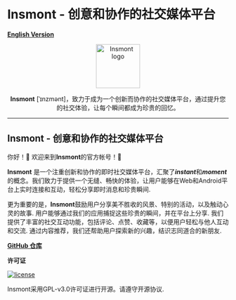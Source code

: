 # Insmont - 创意和协作的社交媒体平台

**[English Version](README_EN.md)**

<p align="center">
    <a href="https://insmont.org.cn" target="_blank" rel="noopener noreferrer">
        <img width="100" src="https://insmont.org.cn/insmont_version_1.svg" alt="Insmont logo" />
    </a>
</p>

<p align="center"><b>Insmont</b> [ˈɪnzmənt]，致力于成为一个创新而协作的社交媒体平台，通过提升您的社交体验，让每个瞬间都成为珍贵的回忆。 </p>

---

## Insmont - 创意和协作的社交媒体平台

你好！:wave: 欢迎来到**Insmont**的官方帐号！:tada:

**Insmont** 是一个注重创新和协作的即时社交媒体平台，汇聚了***instant***和***moment***的概念。我们致力于提供一个无缝、畅快的体验，让用户能够在Web和Android平台上实时连接和互动，轻松分享即时消息和珍贵瞬间.

更为重要的是，**Insmont**鼓励用户分享美不胜收的风景、特别的活动，以及触动心灵的故事. 用户能够通过我们的应用捕捉这些珍贵的瞬间，并在平台上分享. 我们提供了丰富的社交互动功能，包括评论、点赞、收藏等，以便用户轻松与他人互动和交流. 通过内容推荐，我们还帮助用户探索新的兴趣，结识志同道合的新朋友.

**[GitHub 仓库](https://github.com/Insmont/insmont-server)**

**许可证**

[![license](https://img.shields.io/badge/license-GPL--3.0-da282a)](https://github.com/Insmont/insmont-server/blob/main/LICENSE)

Insmont采用GPL-v3.0许可证进行开源。请遵守开源协议.
